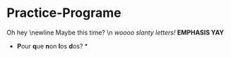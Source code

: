# Practice-Programe
Oh hey \newline
Maybe this time? \n
*woooo slanty letters!*
**EMPHASIS YAY**
* **P**our **q**ue **n**on **l**os **d**os? *
